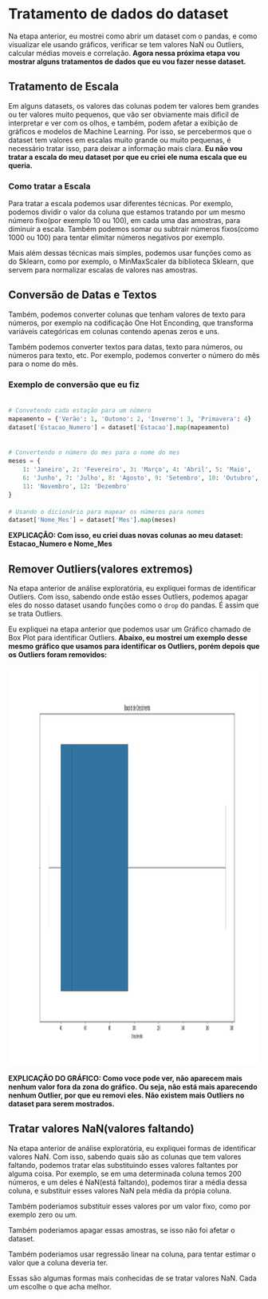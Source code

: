 # Tratamento de dados do dataset
Na etapa anterior, eu mostrei como abrir um dataset com o pandas, e como visualizar ele usando gráficos, verificar se tem valores NaN ou Outliers, calcular médias moveis e correlação. **Agora nessa próxima etapa vou mostrar alguns tratamentos de dados que eu vou fazer nesse dataset.**

## Tratamento de Escala
Em alguns datasets, os valores das colunas podem ter valores bem grandes ou ter valores muito pequenos, que vão ser obviamente mais dificil de interpretar e ver com os olhos, e também, podem afetar a exibição de gráficos e modelos de Machine Learning. Por isso, se percebermos que o dataset tem valores em escalas muito grande ou muito pequenas, é necessário tratar isso, para deixar a informação mais clara. **Eu não vou tratar a escala do meu dataset por que eu criei ele numa escala que eu queria.** 

### Como tratar a Escala
Para tratar a escala podemos usar diferentes técnicas. Por exemplo, podemos dividir o valor da coluna que estamos tratando por um mesmo número fixo(por exemplo 10 ou 100), em cada uma das amostras, para diminuir a escala. Também podemos somar ou subtrair números fixos(como 1000 ou 100) para tentar elimitar números negativos por exemplo. 

Mais além dessas técnicas mais simples, podemos usar funções como as do Sklearn, como por exemplo, o MinMaxScaler da biblioteca Sklearn, que servem para normalizar escalas de valores nas amostras.

## Conversão de Datas e Textos
Também, podemos converter colunas que tenham valores de texto para números, por exemplo na codificação One Hot Enconding, que transforma variáveis categóricas em colunas contendo apenas zeros e uns.

Também podemos converter textos para datas, texto para números, ou números para texto, etc. Por exemplo, podemos converter o número do mês para o nome do mês. 

### Exemplo de conversão que eu fiz
```python

# Convetendo cada estação para um número
mapeamento = {'Verão': 1, 'Outono': 2, 'Inverno': 3, 'Primavera': 4}
dataset['Estacao_Numero'] = dataset['Estacao'].map(mapeamento)


# Convertendo o número do mes para o nome do mes
meses = {
    1: 'Janeiro', 2: 'Fevereiro', 3: 'Março', 4: 'Abril', 5: 'Maio',
    6: 'Junho', 7: 'Julho', 8: 'Agosto', 9: 'Setembro', 10: 'Outubro',
    11: 'Novembro', 12: 'Dezembro'
}

# Usando o dicionário para mapear os números para nomes
dataset['Nome_Mes'] = dataset['Mes'].map(meses)
```

**EXPLICAÇÂO: Com isso, eu criei duas novas colunas ao meu dataset: Estacao_Numero e Nome_Mes**


## Remover Outliers(valores extremos)
Na etapa anterior de análise exploratória, eu expliquei formas de identificar Outliers. Com isso, sabendo onde estão esses Outliers, podemos apagar eles do nosso dataset usando funções como o `drop` do pandas. É assim que se trata Outliers.

Eu expliquei na etapa anterior que podemos usar um Gráfico chamado de Box Plot para identificar Outliers. 
**Abaixo, eu mostrei um exemplo desse mesmo gráfico que usamos para identificar os Outliers, porém depois que os Outliers foram removidos:**

<img src="../analise-exploratoria/imagens/SemOutliers.png" width="100%" height="800px">

**EXPLICAÇÂO DO GRÁFICO: Como voce pode ver, não aparecem mais nenhum valor fora da zona do gráfico. Ou seja, não está mais aparecendo nenhum Outlier, por que eu removi eles. Não existem mais Outliers no dataset para serem mostrados.**
 

## Tratar valores NaN(valores faltando)
Na etapa anterior de análise exploratória, eu expliquei formas de identificar valores NaN. Com isso, sabendo quais são as colunas que tem valores faltando, podemos tratar elas substituindo esses valores faltantes por alguma coisa. Por exemplo, se em uma determinada coluna temos 200 números, e um deles é NaN(está faltando), podemos tirar a média dessa coluna, e substituir esses valores NaN pela média da própia coluna.

Também poderiamos substituir esses valores por um valor fixo, como por exemplo zero ou um.

Também poderiamos apagar essas amostras, se isso não foi afetar o dataset.

Também poderiamos usar regressão linear na coluna, para tentar estimar o valor que a coluna deveria ter.

Essas são algumas formas mais conhecidas de se tratar valores NaN. Cada um escolhe o que acha melhor.








